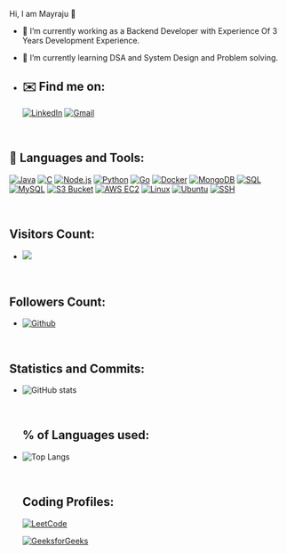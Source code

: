  Hi, I am Mayraju 👋


- 🔭 I’m currently working as a Backend Developer with Experience Of 3 Years Development Experience.
- 🌱 I’m currently learning DSA and System Design and Problem solving.

- ## ✉️ Find me on:

  [![LinkedIn](https://img.shields.io/badge/LinkedIn-white?style=flat&logo=linkedin&logoColor=black)](https://www.linkedin.com/in/mayraju-p-09aa50109/)
[![Gmail](https://img.shields.io/badge/Gmail-white?style=flat&logo=gmail&logoColor=black)](mailto:mayraju777@gmail.com)


<br />

## 🧰 Languages and Tools:

[![Java](https://img.shields.io/badge/Java-white?style=flat&logo=java&logoColor=007396)](https://www.java.com/)
[![C](https://img.shields.io/badge/C-white?style=flat&logo=c&logoColor=A8B9CC)](https://en.wikipedia.org/wiki/C_(programming_language))
[![Node.js](https://img.shields.io/badge/Node.js-white?style=flat&logo=node.js&logoColor=339933)](https://nodejs.org/)
[![Python](https://img.shields.io/badge/Python-white?style=flat&logo=python&logoColor=3776AB)](https://www.python.org/)
[![Go](https://img.shields.io/badge/Go-white?style=flat&logo=go&logoColor=00ADD8)](https://golang.org/)
[![Docker](https://img.shields.io/badge/Docker-white?style=flat&logo=docker&logoColor=2496ED)](https://www.docker.com/)
[![MongoDB](https://img.shields.io/badge/MongoDB-white?style=flat&logo=mongodb&logoColor=47A248)](https://www.mongodb.com/)
[![SQL](https://img.shields.io/badge/SQL-white?style=flat&logo=postgresql&logoColor=336791)](https://en.wikipedia.org/wiki/SQL)
[![MySQL](https://img.shields.io/badge/MySQL-white?style=flat&logo=mysql&logoColor=4479A1)](https://www.mysql.com/)
[![S3 Bucket](https://img.shields.io/badge/S3-white?style=flat&logo=amazons3&logoColor=569A31)](https://aws.amazon.com/s3/)
[![AWS EC2](https://img.shields.io/badge/AWS_EC2-white?style=flat&logo=amazonec2&logoColor=FF9900)](https://aws.amazon.com/ec2/)
[![Linux](https://img.shields.io/badge/Linux-white?style=flat&logo=linux&logoColor=FCC624)](https://www.kernel.org/)
[![Ubuntu](https://img.shields.io/badge/Ubuntu-white?style=flat&logo=ubuntu&logoColor=E95420)](https://ubuntu.com/)
[![SSH](https://img.shields.io/badge/SSH-white?style=flat&logo=gnubash&logoColor=4EAA25)](https://www.openssh.com/)


<br/>

##  Visitors Count:

- ![](https://visitor-badge.laobi.icu/badge?page_id=Mayraju)

 <br />

 ##  Followers Count:

- [![Github](https://img.shields.io/github/followers/Mayraju?label=Follow&style=social)](https://github.com/Mayraju)

<br/>

 ## Statistics  and Commits:
- ![GitHub stats](https://github-readme-stats.vercel.app/api?username=Mayraju&show_icons=true&theme=tokyonight)

  <br/>

  ## % of Languages used:

- ![Top Langs](https://github-readme-stats.vercel.app/api/top-langs/?username=Mayraju&theme=tokyonight)

  <br/>

  ## Coding Profiles:


  [![LeetCode](https://img.shields.io/badge/LeetCode-profile-blue)](https://leetcode.com/mayraju/)

  [![GeeksforGeeks](https://img.shields.io/badge/GeeksforGeeks-profile-green)](https://www.geeksforgeeks.org/user/mayraju.p/)







